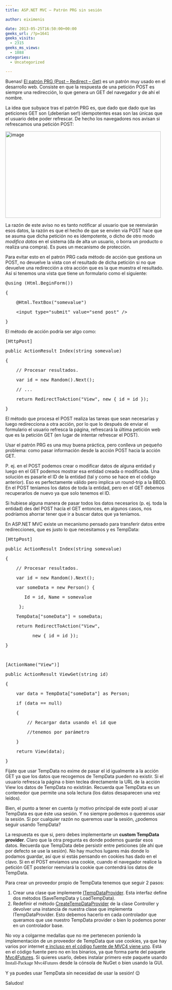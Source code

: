```yaml
---
title: ASP.NET MVC – Patrón PRG sin sesión

author: eiximenis

date: 2013-05-25T16:50:00+00:00
geeks_url: /?p=1641
geeks_visits:
  - 2315
geeks_ms_views:
  - 1088
categories:
  - Uncategorized

---
```

Buenas! [El patrón PRG (Post &ndash; Redirect &ndash; Get)][1] es un patrón muy usado en el desarrollo web. Consiste en que la respuesta de una petición POST es siempre una redirección, lo que genera un GET del navegador y de ahí el nombre.

La idea que subyace tras el patrón PRG es, que dado que dado que las peticiones GET son (&iexcl;deberían ser!) idempotentes esas son las únicas que el usuario debe poder refrescar. De hecho los navegadores nos avisan si refrescamos una petición POST:

[<img height="269" width="484" src="/cfs-file.ashx/__key/CommunityServer.Blogs.Components.WeblogFiles/etomas/image_5F00_thumb_5F00_106234AD.png" alt="image" border="0" style="border-left-width: 0px; border-right-width: 0px; border-bottom-width: 0px; display: inline; border-top-width: 0px" title="image" />][2] 

La razón de este aviso no es tanto notificar al usuario que se reenviarán esos datos, la razón es que el hecho de que se envíen via POST hace que se asuma que dicha petición no es idempotente, o dicho de otro modo _modifica datos_ en el sistema (da de alta un usuario, o borra un producto o realiza una compra). Es pues un mecanismo de protección.

Para evitar esto en el patrón PRG cada método de acción que gestiona un POST, no devuelve la vista con el resultado de dicha petición si no que devuelve una redirección a otra acción que es la que muestra el resultado. Así si tenemos una vista que tiene un formulario como el siguiente:

<div class="csharpcode">
  <pre class="alt">@using (Html.BeginForm())</pre>
  
  <pre>{</pre>
  
  <pre class="alt">    @Html.TextBox("somevalue")</pre>
  
  <pre>    <span class="kwrd">&lt;</span><span class="html">input</span> <span class="attr">type</span><span class="kwrd">="submit"</span> <span class="attr">value</span><span class="kwrd">="send post"</span> <span class="kwrd">/&gt;</span></pre>
  
  <pre class="alt">}</pre>
</div>



El método de acción podría ser algo como:

<div class="csharpcode">
  <pre class="alt">[HttpPost]</pre>
  
  <pre><span class="kwrd">public</span> ActionResult Index(<span class="kwrd">string</span> somevalue)</pre>
  
  <pre class="alt">{</pre>
  
  <pre>    <span class="rem">// Procesar resultados.</span></pre>
  
  <pre class="alt">    var id = <span class="kwrd">new</span> Random().Next();</pre>
  
  <pre>    <span class="rem">// ...</span></pre>
  
  <pre class="alt">    <span class="kwrd">return</span> RedirectToAction(<span class="str">"View"</span>, <span class="kwrd">new</span> { id = id });</pre>
  
  <pre>}</pre>
</div>



El método que procesa el POST realiza las tareas que sean necesarias y luego redirecciona a otra acción, por lo que lo después de enviar el formulario el usuario refresca la página, refrescará la última petición web que es la petición GET (en lugar de intentar refrescar el POST).

Usar el patrón PRG es una muy buena práctica, pero conlleva un pequeño problema: como pasar información desde la acción POST hacia la acción GET.

P. ej. en el POST podemos crear o modificar datos de alguna entidad y luego en el GET podemos mostrar esa entidad creada o modificada. Una solución es pasarle el ID de la entidad (tal y como se hace en el código anterior). Eso es perfectamente válido pero implica un round-trip a la BBDD. En el POST teníamos los datos de toda la entidad, pero en el GET debemos recuperarlos de nuevo ya que solo tenemos el ID.

Si hubiese alguna manera de pasar todos los datos necesarios (p. ej. toda la entidad) des del POST hacía el GET entonces, en algunos casos, nos podríamos ahorrar tener que ir a buscar datos que ya teníamos.

En ASP.NET MVC existe un mecanismo pensado para transferir datos entre redirecciones, que es justo lo que necesitamos y es TempData:

<div class="csharpcode">
  <pre class="alt">[HttpPost]</pre>
  
  <pre><span class="kwrd">public</span> ActionResult Index(<span class="kwrd">string</span> somevalue)</pre>
  
  <pre class="alt">{</pre>
  
  <pre>    <span class="rem">// Procesar resultados.</span></pre>
  
  <pre class="alt">    var id = <span class="kwrd">new</span> Random().Next();</pre>
  
  <pre>    var someData = <span class="kwrd">new</span> Person() { </pre>
  
  <pre class="alt">       Id = id, Name = somevalue </pre>
  
  <pre>     };</pre>
  
  <pre class="alt">    TempData[<span class="str">"someData"</span>] = someData;</pre>
  
  <pre>    <span class="kwrd">return</span> RedirectToAction(<span class="str">"View"</span>, </pre>
  
  <pre class="alt">          <span class="kwrd">new</span> { id = id });</pre>
  
  <pre>}</pre>
  
  <pre class="alt">&nbsp;</pre>
  
  <pre>[ActionName(<span class="str">"View"</span>)]</pre>
  
  <pre class="alt"><span class="kwrd">public</span> ActionResult ViewGet(<span class="kwrd">string</span> id)</pre>
  
  <pre>{</pre>
  
  <pre class="alt">    var data = TempData[<span class="str">"someData"</span>] <span class="kwrd">as</span> Person;</pre>
  
  <pre>    <span class="kwrd">if</span> (data == <span class="kwrd">null</span>)</pre>
  
  <pre class="alt">    {</pre>
  
  <pre>        <span class="rem">// Recargar data usando el id que </span></pre>
  
  <pre class="alt">        <span class="rem">//tenemos por parámetro</span></pre>
  
  <pre>    }</pre>
  
  <pre class="alt">    <span class="kwrd">return</span> View(data);</pre>
  
  <pre>}</pre>
</div>



Fíjate que usar TempData no exime de pasar el id igualmente a la acción GET ya que los datos que recogemos de TempData pueden no existir. Si el usuario refresca la página o bien teclea directamente la URL de la acción View los datos de TempData no existirán. Recuerda que TempData es un contenedor que permite una sola lectura (los datos desaparecen una vez leídos).

Bien, el punto a tener en cuenta (y motivo principal de este post) al usar TempData es que éste usa sesión. Y no siempre podemos o queremos usar la sesión. Si por cualquier razón no queremos usar la sesión, ¿podemos seguir usando TempData?

La respuesta es que si, pero debes implementarte un **custom TempData provider**. Claro que la otra pregunta es donde podemos guardar esos datos. Recuerda que TempData debe persistir entre peticiones (de ahí que por defecto se use la sesión). No hay muchos lugares más donde lo podamos guardar, así que si estás pensando en cookies has dado en el clavo. Si en el POST enviamos una cookie, cuando el navegador realice la petición GET posterior reenviará la cookie que contendrá los datos de TempData. 

Para crear un proveedor propio de TempData tenemos que seguir 2 pasos:

  1. Crear una clase que implemente [ITempDataProvider][3]. Esta interfaz define dos métodos (SaveTempData y LoadTempData). 
  2. Redefinir el método [CreateTempDataProvider][4] de la clase Controller y devolver una instancia de nuestra clase que implementa ITempDataProvider. Esto debemos hacerlo en cada controlador que queramos que use nuestro TempData provider o bien lo podemos poner en un controlador base. 

No voy a colgarme medallas que no me pertenecen poniendo la implementación de un proveedor de TempData que use cookies, ya que hay varios por internet [e incluso en el código fuente de MVC4 viene uno][5]. Está en el código fuente pero no en los binarios, ya que forma parte del paquete [Mvc4Futures][6]. Si quieres usarlo, debes instalar primero este paquete usando <span style="font-family: Consola;">Install-Package Mvc4Futures</span> desde la cónsola de NuGet o bien usando la GUI.

Y ya puedes usar TempData sin necesidad de usar la sesión! 😉

Saludos!

 [1]: /blogs/jmaguilar/archive/2009/11/23/el-patr-243-n-post-redirect-get.aspx
 [2]: /cfs-file.ashx/__key/CommunityServer.Blogs.Components.WeblogFiles/etomas/image_5F00_53F9E5CF.png
 [3]: http://msdn.microsoft.com/es-es/library/system.web.mvc.itempdataprovider(v=vs.100).aspx
 [4]: http://msdn.microsoft.com/es-es/library/system.web.mvc.controller.createtempdataprovider(v=vs.108).aspx
 [5]: http://aspnetwebstack.codeplex.com/SourceControl/latest#src/Microsoft.Web.Mvc/CookieTempDataProvider.cs
 [6]: http://nuget.org/packages/Mvc4Futures/
